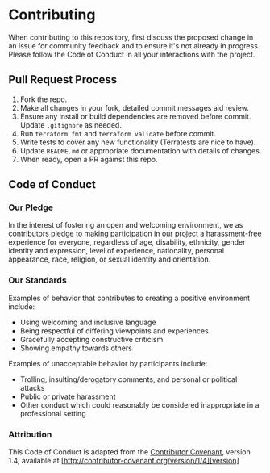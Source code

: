 # Contributing

When contributing to this repository, first discuss the proposed change
in an issue for community feedback and to ensure it's not already in progress.
Please follow the Code of Conduct in all your interactions with the project.

## Pull Request Process

1. Fork the repo.
1. Make all changes in your fork, detailed commit messages aid review.
1. Ensure any install or build dependencies are removed before commit. Update `.gitignore` as needed.
1. Run `terraform fmt` and `terraform validate` before commit.
1. Write tests to cover any new functionality (Terratests are nice to have).
1. Update `README.md` or appropriate documentation with details of changes.
1. When ready, open a PR against this repo.

## Code of Conduct

### Our Pledge

In the interest of fostering an open and welcoming environment, we as
contributors pledge to making participation in our project
a harassment-free experience for everyone, regardless of age,
disability, ethnicity, gender identity and expression, level of experience,
nationality, personal appearance, race, religion, or sexual identity and
orientation.

### Our Standards

Examples of behavior that contributes to creating a positive environment
include:

- Using welcoming and inclusive language
- Being respectful of differing viewpoints and experiences
- Gracefully accepting constructive criticism
- Showing empathy towards others

Examples of unacceptable behavior by participants include:

- Trolling, insulting/derogatory comments, and personal or political attacks
- Public or private harassment
- Other conduct which could reasonably be considered inappropriate in a
  professional setting

### Attribution

This Code of Conduct is adapted from the [Contributor Covenant][homepage], version 1.4,
available at [http://contributor-covenant.org/version/1/4][version]

[homepage]: http://contributor-covenant.org
[version]: http://contributor-covenant.org/version/1/4/

